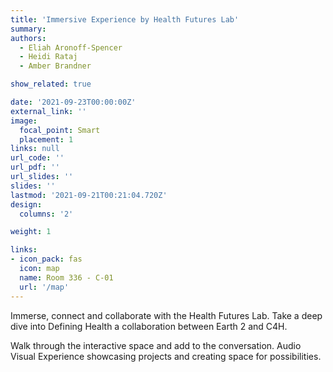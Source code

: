 ```yaml
---
title: 'Immersive Experience by Health Futures Lab'
summary:
authors: 
  - Eliah Aronoff-Spencer
  - Heidi Rataj
  - Amber Brandner

show_related: true

date: '2021-09-23T00:00:00Z'
external_link: ''
image:
  focal_point: Smart
  placement: 1
links: null
url_code: ''
url_pdf: ''
url_slides: ''
slides: ''
lastmod: '2021-09-21T00:21:04.720Z'
design:
  columns: '2'

weight: 1

links:
- icon_pack: fas
  icon: map
  name: Room 336 - C-01
  url: '/map'
---
```

Immerse, connect and collaborate with the Health Futures Lab. Take a deep dive into Defining Health a collaboration between Earth 2 and C4H.

Walk through the interactive space and add to the conversation. Audio Visual Experience showcasing projects and creating space for possibilities.

